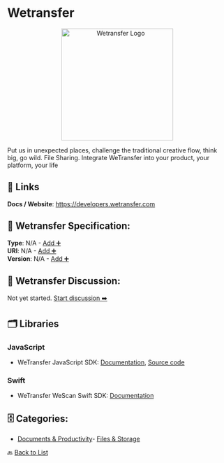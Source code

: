 # Wetransfer
<p align="center">
    <img width="256" src="https://raw.githubusercontent.com/apis-list/apis-list/main/apis/wetransfer/logo_256x256.png" alt="Wetransfer Logo"/>
</p>
Put us in unexpected places, challenge the traditional creative flow, think big, go wild. File Sharing. Integrate WeTransfer into your product, your platform, your life

##  🔗 Links
**Docs / Website**: https://developers.wetransfer.com

## 🧬 Wetransfer Specification:
**Type**: N/A - [Add ➕](https://github.com/apis-list/apis-list/edit/main/apis.yaml#L21741)  
**URI**: N/A - [Add ➕](https://github.com/apis-list/apis-list/edit/main/apis.yaml#L21741)  
**Version**: N/A - [Add ➕](https://github.com/apis-list/apis-list/edit/main/apis.yaml#L21741)

## 💬 Wetransfer Discussion:
Not yet started. [Start discussion ➡️](https://github.com/apis-list/apis-list/discussions/new)

## 🗂️ Libraries
### JavaScript
- WeTransfer JavaScript SDK: [Documentation](https://wetransfer.github.io/wt-api-docs/index.html#sdks), [Source code](https://github.com/WeTransfer/wt-js-sdk)
### Swift
- WeTransfer WeScan Swift SDK: [Documentation](https://github.com/WeTransfer/WeScan)


## 🗄️ Categories:
- [Documents & Productivity](https://github.com/apis-list/apis-list#documents--productivity-)- [Files & Storage](https://github.com/apis-list/apis-list#files--storage-)

🔙  [Back to List](https://github.com/apis-list/apis-list)

